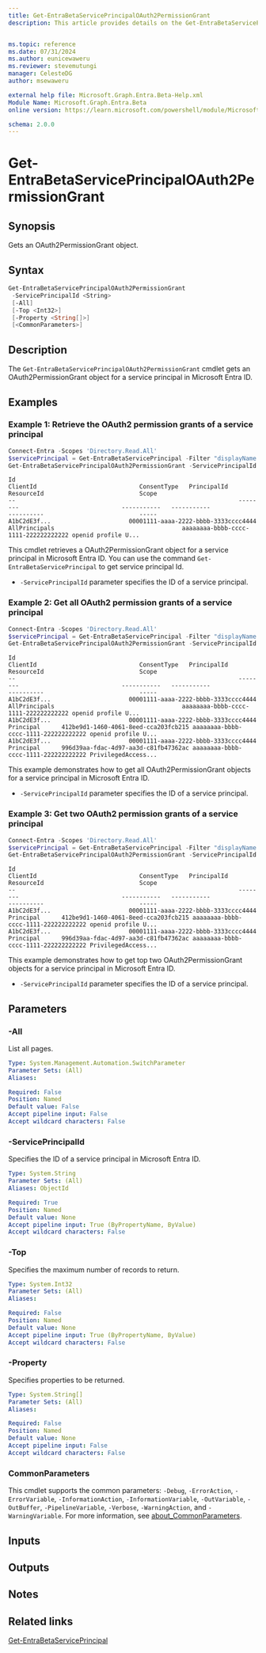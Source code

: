 ```yaml
---
title: Get-EntraBetaServicePrincipalOAuth2PermissionGrant
description: This article provides details on the Get-EntraBetaServicePrincipalOAuth2PermissionGrant command.


ms.topic: reference
ms.date: 07/31/2024
ms.author: eunicewaweru
ms.reviewer: stevemutungi
manager: CelesteDG
author: msewaweru

external help file: Microsoft.Graph.Entra.Beta-Help.xml
Module Name: Microsoft.Graph.Entra.Beta
online version: https://learn.microsoft.com/powershell/module/Microsoft.Graph.Entra.Beta/Get-EntraBetaServicePrincipalOAuth2PermissionGrant

schema: 2.0.0
---
```


# Get-EntraBetaServicePrincipalOAuth2PermissionGrant

## Synopsis

Gets an OAuth2PermissionGrant object.

## Syntax

```powershell
Get-EntraBetaServicePrincipalOAuth2PermissionGrant
 -ServicePrincipalId <String>
 [-All]
 [-Top <Int32>]
 [-Property <String[]>]
 [<CommonParameters>]
```

## Description

The `Get-EntraBetaServicePrincipalOAuth2PermissionGrant` cmdlet gets an OAuth2PermissionGrant object for a service principal in Microsoft Entra ID.

## Examples

### Example 1: Retrieve the OAuth2 permission grants of a service principal

```powershell
Connect-Entra -Scopes 'Directory.Read.All'
$servicePrincipal = Get-EntraBetaServicePrincipal -Filter "displayName eq 'Helpdesk Application'"
Get-EntraBetaServicePrincipalOAuth2PermissionGrant -ServicePrincipalId $servicePrincipal.Id
```

```Output
Id                                                               ClientId                             ConsentType   PrincipalId                          ResourceId                           Scope
--                                                               --------                             -----------   -----------                          ----------                           -----
A1bC2dE3f...                      00001111-aaaa-2222-bbbb-3333cccc4444 AllPrincipals                                    aaaaaaaa-bbbb-cccc-1111-222222222222 openid profile U...
```

This cmdlet retrieves a OAuth2PermissionGrant object for a service principal in Microsoft Entra ID. You can use the command `Get-EntraBetaServicePrincipal` to get service principal Id.

- `-ServicePrincipalId` parameter specifies the ID of a service principal.

### Example 2: Get all OAuth2 permission grants of a service principal

```powershell
Connect-Entra -Scopes 'Directory.Read.All'
$servicePrincipal = Get-EntraBetaServicePrincipal -Filter "displayName eq 'Helpdesk Application'"
Get-EntraBetaServicePrincipalOAuth2PermissionGrant -ServicePrincipalId $servicePrincipal.Id -All 
```

```Output
Id                                                               ClientId                             ConsentType   PrincipalId                          ResourceId                           Scope
--                                                               --------                             -----------   -----------                          ----------                           -----
A1bC2dE3f...                      00001111-aaaa-2222-bbbb-3333cccc4444 AllPrincipals                                    aaaaaaaa-bbbb-cccc-1111-222222222222 openid profile U...
A1bC2dE3f...                      00001111-aaaa-2222-bbbb-3333cccc4444 Principal      412be9d1-1460-4061-8eed-cca203fcb215 aaaaaaaa-bbbb-cccc-1111-222222222222 openid profile U...
A1bC2dE3f...                      00001111-aaaa-2222-bbbb-3333cccc4444 Principal      996d39aa-fdac-4d97-aa3d-c81fb47362ac aaaaaaaa-bbbb-cccc-1111-222222222222 PrivilegedAccess...
```

This example demonstrates how to get all OAuth2PermissionGrant objects for a service principal in Microsoft Entra ID.  

- `-ServicePrincipalId` parameter specifies the ID of a service principal.

### Example 3: Get two OAuth2 permission grants of a service principal

```powershell
Connect-Entra -Scopes 'Directory.Read.All'
$servicePrincipal = Get-EntraBetaServicePrincipal -Filter "displayName eq 'Helpdesk Application'"
Get-EntraBetaServicePrincipalOAuth2PermissionGrant -ServicePrincipalId $servicePrincipal.Id -Top 2
```

```Output
Id                                                               ClientId                             ConsentType   PrincipalId                          ResourceId                           Scope
--                                                               --------                             -----------   -----------                          ----------                           -----
A1bC2dE3f...                      00001111-aaaa-2222-bbbb-3333cccc4444 Principal      412be9d1-1460-4061-8eed-cca203fcb215 aaaaaaaa-bbbb-cccc-1111-222222222222 openid profile U...
A1bC2dE3f...                      00001111-aaaa-2222-bbbb-3333cccc4444 Principal      996d39aa-fdac-4d97-aa3d-c81fb47362ac aaaaaaaa-bbbb-cccc-1111-222222222222 PrivilegedAccess...
```

This example demonstrates how to get top two OAuth2PermissionGrant objects for a service principal in Microsoft Entra ID.  

- `-ServicePrincipalId` parameter specifies the ID of a service principal.

## Parameters

### -All

List all pages.

```yaml
Type: System.Management.Automation.SwitchParameter
Parameter Sets: (All)
Aliases:

Required: False
Position: Named
Default value: False
Accept pipeline input: False
Accept wildcard characters: False
```

### -ServicePrincipalId

Specifies the ID of a service principal in Microsoft Entra ID.

```yaml
Type: System.String
Parameter Sets: (All)
Aliases: ObjectId

Required: True
Position: Named
Default value: None
Accept pipeline input: True (ByPropertyName, ByValue)
Accept wildcard characters: False
```

### -Top

Specifies the maximum number of records to return.

```yaml
Type: System.Int32
Parameter Sets: (All)
Aliases:

Required: False
Position: Named
Default value: None
Accept pipeline input: True (ByPropertyName, ByValue)
Accept wildcard characters: False
```

### -Property

Specifies properties to be returned.

```yaml
Type: System.String[]
Parameter Sets: (All)
Aliases:

Required: False
Position: Named
Default value: None
Accept pipeline input: False
Accept wildcard characters: False
```

### CommonParameters

This cmdlet supports the common parameters: `-Debug`, `-ErrorAction`, `-ErrorVariable`, `-InformationAction`, `-InformationVariable`, `-OutVariable`, `-OutBuffer`, `-PipelineVariable`, `-Verbose`, `-WarningAction`, and `-WarningVariable`. For more information, see [about_CommonParameters](https://go.microsoft.com/fwlink/?LinkID=113216).

## Inputs

## Outputs

## Notes

## Related links

[Get-EntraBetaServicePrincipal](Get-EntraBetaServicePrincipal.md)
